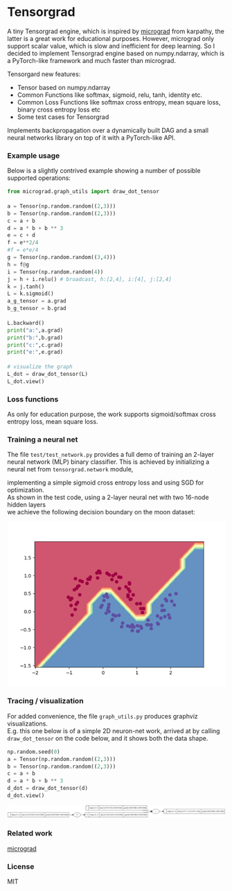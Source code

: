 
# Tensorgrad

A tiny Tensorgrad engine, which is inspired by [micrograd](https://github.com/karpathy/micrograd) from karpathy, the latter is a great work for educational purposes.
However, micrograd only support scalar value, which is slow and inefficient for deep learning.
So I decided to implement Tensorgrad engine based on numpy.ndarray, which is a PyTorch-like framework and much faster than micrograd.

Tensorgard new features:
 - Tensor based on numpy.ndarray
 - Common Functions like softmax, sigmoid, relu, tanh, identity etc.
 - Common Loss Functions like softmax cross entropy, mean square loss, binary cross entropy loss etc
 - Some test cases for Tensorgrad

Implements backpropagation over a dynamically built DAG and a small neural networks library on top of it with a PyTorch-like API.


### Example usage

Below is a slightly contrived example showing a number of possible supported operations:

```python
from micrograd.graph_utils import draw_dot_tensor

a = Tensor(np.random.random((2,3)))
b = Tensor(np.random.random((2,3)))
c = a + b
d = a * b + b ** 3
e = c + d
f = e**2/4
#f = e*e/4
g = Tensor(np.random.random((3,4)))
h = f@g
i = Tensor(np.random.random(4))
j = h + i.relu() # broadcast, h:[2,4], i:[4], j:[2,4]
k = j.tanh()
L = k.sigmoid()
a_g_tensor = a.grad
b_g_tensor = b.grad

L.backward()
print("a:",a.grad)
print("b:",b.grad)
print("c:",c.grad)
print("e:",e.grad)

# visualize the graph
L_dot = draw_dot_tensor(L)
L_dot.view()
```

### Loss functions
As only for education purpose, the work supports sigmoid/softmax cross entropy loss, mean square loss.


### Training a neural net

The file `test/test_network.py` provides a full demo of training an 2-layer neural network (MLP) binary classifier. This is achieved by initializing a neural net from `tensorgrad.network` module,

implementing a simple sigmoid cross entropy loss and using SGD for optimization.  
As shown in the test code, using a 2-layer neural net with two 16-node hidden layers  
we achieve the following decision boundary on the moon dataset:

![2d network](mlp_sigmoid_cross_entropy.png)

### Tracing / visualization

For added convenience, the file `graph_utils.py` produces graphviz visualizations.  
E.g. this one below is of a simple 2D neuron-net work, arrived at by calling `draw_dot_tensor` on the code below,  and it shows both the data shape.


```python
np.random.seed(0)
a = Tensor(np.random.random((2,3)))
b = Tensor(np.random.random((2,3)))
c = a + b
d = a * b + b ** 3
d_dot = draw_dot_tensor(d)
d_dot.view()
```
![tensor graph](tensor_graph.svg)

### Related work
[micrograd](https://github.com/karpathy/micrograd)

### License

MIT
